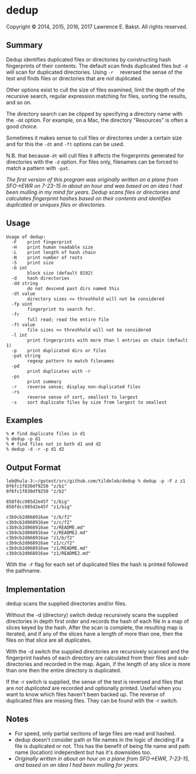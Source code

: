 dedup
=====
Copyright © 2014, 2015, 2016, 2017 Lawrence E. Bakst. All rights reserved.  

Summary
-------
Dedup identifies duplicated files or directories by constructing hash fingerprints of their contents. The default scan finds duplicated files but `-d` will scan for duplicated directories. Using `-r	` reversed the sense of the test and finds files or directories that are *not* duplicated.

Other options exist to cull the size of files examined, limit the depth of the recursive search, regular expression matching for files, sorting the results, and so on.

The directory search can be clipped by specifying a directory name with the `-dd` option. For example, on a Mac, the directory "Resources" is often a good choice.

Sometimes it makes sense to cull files or directories under a certain size and for this the `-dt` and `-ft` options can be used.

N.B. that because`-dt` will cull files it affects the fingerprints generated for directories with the `-d` option. For files only, filenames can be forced to match a pattern with `-pat`.

*The first version of this program was originally written on a plane from SFO->EWR on 7-23-15 in about an hour and was based on an idea I had been mulling in my mind for years. Dedup scans files or directories and calculates fingerprint hashes based on their contents and identifies duplicated or uniques files or directories.*

Usage
-----

	Usage of dedup:
	  -F    print fingerprint
	  -H    print human readable size
	  -L    print length of hash chain
	  -N    print number of roots
	  -S    print size
	  -b int
	        block size (default 8192)
	  -d    hash directories
	  -dd string
	        do not descend past dirs named this
	  -dt value
	        directory sizes <= threshhold will not be considered
	  -fp uint
	        fingerprint to search for.
	  -fr
	        full read; read the entire file
	  -ft value
	        file sizes <= threshhold will not be considered
	  -l int
	        print fingerprints with more than l entries on chain (default 1)
	  -p    print duplicated dirs or files
	  -pat string
	        regexp pattern to match filenames
	  -pd
	        print duplicates with -r
	  -ps
	        print summary
	  -r    reverse sense; display non-duplicated files
	  -rs
	        reverse sense of sort, smallest to largest
	  -s    sort duplicate files by size from largest to smallest

Examples
--------
	% # find duplicate files in d1
	% dedup -p d1
	% # find files not in both d1 and d2
	% dedup -d -r -p d1 d2

Output Format
-------------
	leb@hula-3:~/gotest/src/github.com/tildeleb/dedup % dedup -p -F z z1
	0f6fc1f830df9250 "z/b1"
	0f6fc1f830df9250 "z/b2"
	
	858fdcc985d2e45f "z/big"
	858fdcc985d2e45f "z1/big"
	
	c3b9cb2d068916ae "z/b/f2"
	c3b9cb2d068916ae "z/c/f2"
	c3b9cb2d068916ae "z/README.md"
	c3b9cb2d068916ae "z/README2.md"
	c3b9cb2d068916ae "z1/b/f2"
	c3b9cb2d068916ae "z1/c/f2"
	c3b9cb2d068916ae "z1/README.md"
	c3b9cb2d068916ae "z1/README2.md"

With the `-F` flag for each set of duplicated files the hash is printed followed the pathname.

Implementation
--------------
dedup scans the supplied directories and/or files.

Without the -d (directory) switch dedup recursively scans the supplied directories in depth first order and records the hash of each file in a map of slices keyed by the hash. After the scan is complete, the resulting map is iterated, and if any of the slices have a length of more than one, then the files on that slice are all duplicates.

With the -d switch the supplied directories are recursively scanned and the fingerprint hashes of each directory are calculated from their files and sub-directories and recorded in the map. Again, if the length of any slice is more than one then the entire directory is duplicated.

If the -r switch is supplied, the sense of the test is reversed and files that are *not duplicated* are recorded and optionally printed. Useful when you want to know which files haven't been backed up. The reverse of duplicated files are missing files. They can be found with the -r switch.

Notes
-----
* For speed, only partial sections of large files are read and hashed.
* dedup doesn't consider path or file names in the logic of deciding if a file is duplicated or not. This has the benefit of being file name and path name (location) independent but has it's downsides too.
* *Originally written in about an hour on a plane from SFO->EWR, 7-23-15, and based on an idea I had been mulling for years.*



